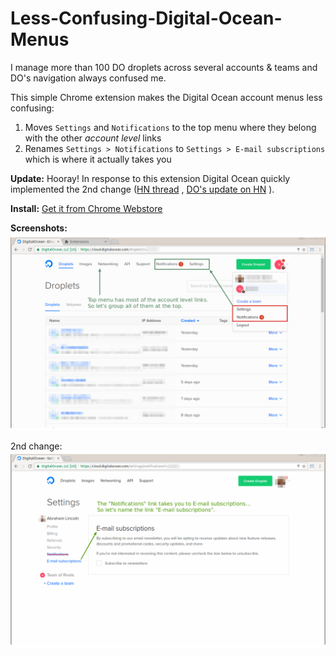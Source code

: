 # Less-Confusing-Digital-Ocean-Menus

I manage more than 100 DO droplets across several accounts & teams and DO's navigation always confused me.

This simple Chrome extension makes the Digital Ocean account menus less confusing:

1. Moves `Settings` and `Notifications` to the top menu where they belong with the other *account level* links
2. Renames `Settings > Notifications` to `Settings > E-mail subscriptions` which is where it actually takes you

**Update:** Hooray! In response to this extension Digital Ocean quickly implemented the 2nd change ([HN thread](https://news.ycombinator.com/item?id=13884513) , [DO's update on HN](https://news.ycombinator.com/item?id=13885943) ). 

**Install:**
[Get it from Chrome Webstore](https://chrome.google.com/webstore/detail/less-confusing-digital-oc/fbcimbafahpbjimdoonmmjjngjcdoodb)


**Screenshots:**
![Less Confusing Digital Ocean Account Level Links](https://raw.githubusercontent.com/addpipe/Less-Confusing-Digital-Ocean-Menus/master/screenshot1.png)

2nd change:
![Less Confusing Digital Ocean E-mail subscriptions link](https://raw.githubusercontent.com/addpipe/Less-Confusing-Digital-Ocean-Menus/master/screenshot2.png)
